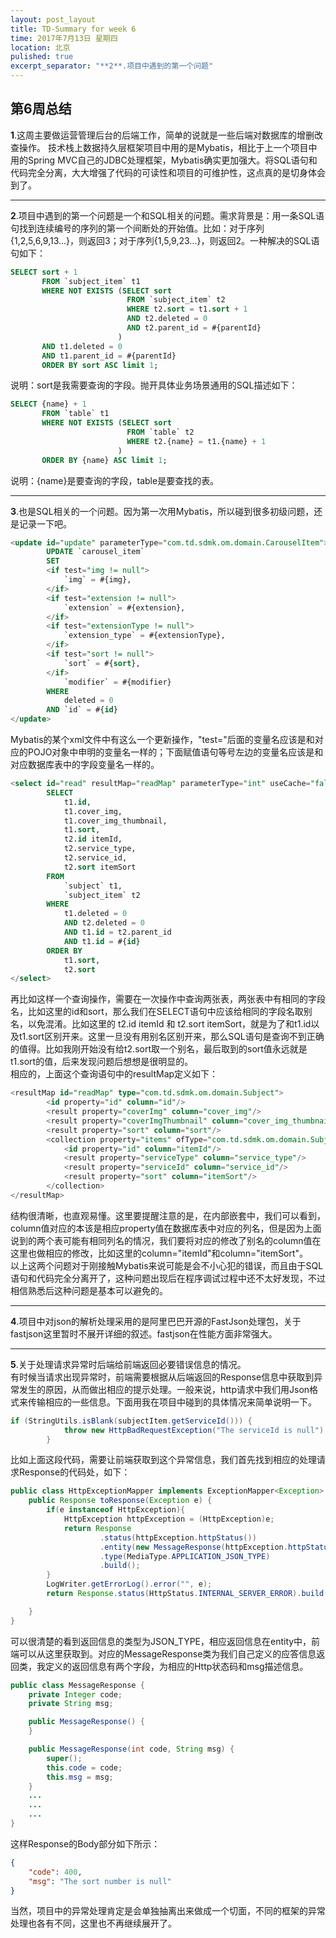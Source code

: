 ```yaml
---
layout: post_layout
title: TD-Summary for week 6
time: 2017年7月13日 星期四
location: 北京
pulished: true
excerpt_separator: "**2**.项目中遇到的第一个问题"
---
```

## 第6周总结
**1**.这周主要做运营管理后台的后端工作，简单的说就是一些后端对数据库的增删改查操作。
技术栈上数据持久层框架项目中用的是Mybatis，相比于上一个项目中用的Spring MVC自己的JDBC处理框架，Mybatis确实更加强大。将SQL语句和代码完全分离，大大增强了代码的可读性和项目的可维护性，这点真的是切身体会到了。

---
**2**.项目中遇到的第一个问题是一个和SQL相关的问题。需求背景是：用一条SQL语句找到连续编号的序列的第一个间断处的开始值。比如：对于序列{1,2,5,6,9,13...}，则返回3；对于序列{1,5,9,23...}，则返回2。一种解决的SQL语句如下：
```SQL
SELECT sort + 1
       FROM `subject_item` t1
       WHERE NOT EXISTS (SELECT sort
                          FROM `subject_item` t2
                          WHERE t2.sort = t1.sort + 1
                          AND t2.deleted = 0
                          AND t2.parent_id = #{parentId}
                        )
       AND t1.deleted = 0
       AND t1.parent_id = #{parentId}
       ORDER BY sort ASC limit 1;
```
说明：sort是我需要查询的字段。抛开具体业务场景通用的SQL描述如下：
```SQL
SELECT {name} + 1
       FROM `table` t1
       WHERE NOT EXISTS (SELECT sort
                          FROM `table` t2
                          WHERE t2.{name} = t1.{name} + 1
                        )
       ORDER BY {name} ASC limit 1;
```
说明：{name}是要查询的字段，table是要查找的表。

---
**3**.也是SQL相关的一个问题。因为第一次用Mybatis，所以碰到很多初级问题，还是记录一下吧。
```SQL
<update id="update" parameterType="com.td.sdmk.om.domain.CarouselItem">
        UPDATE `carousel_item`
        SET
        <if test="img != null">
            `img` = #{img}, 
        </if>
        <if test="extension != null">
            `extension` = #{extension},
        </if>
        <if test="extensionType != null">
            `extension_type` = #{extensionType},
        </if>
        <if test="sort != null">
            `sort` = #{sort}, 
        </if>
            `modifier` = #{modifier}
        WHERE
            deleted = 0
        AND `id` = #{id}
</update>
```
Mybatis的某个xml文件中有这么一个更新操作，"test="后面的变量名应该是和对应的POJO对象中申明的变量名一样的；下面赋值语句等号左边的变量名应该是和对应数据库表中的字段变量名一样的。
```SQL
<select id="read" resultMap="readMap" parameterType="int" useCache="false">
        SELECT
            t1.id,
            t1.cover_img,
            t1.cover_img_thumbnail,
            t1.sort,
            t2.id itemId,
            t2.service_type,
            t2.service_id,
            t2.sort itemSort
        FROM
            `subject` t1,
            `subject_item` t2
        WHERE
            t1.deleted = 0
            AND t2.deleted = 0
            AND t1.id = t2.parent_id
            AND t1.id = #{id}
        ORDER BY
            t1.sort,
            t2.sort
</select>
```
再比如这样一个查询操作，需要在一次操作中查询两张表，两张表中有相同的字段名，比如这里的id和sort，那么我们在SELECT语句中应该给相同的字段名取别名，以免混淆。比如这里的 t2.id itemId 和 t2.sort itemSort，就是为了和t1.id以及t1.sort区别开来。这里一旦没有用别名区别开来，那么SQL语句是查询不到正确的值得。比如我刚开始没有给t2.sort取一个别名，最后取到的sort值永远就是t1.sort的值，后来发现问题后想想是很明显的。  
相应的，上面这个查询语句中的resultMap定义如下：
```SQL
<resultMap id="readMap" type="com.td.sdmk.om.domain.Subject">
        <id property="id" column="id"/>
        <result property="coverImg" column="cover_img"/>
        <result property="coverImgThumbnail" column="cover_img_thumbnail"/>
        <result property="sort" column="sort"/>
        <collection property="items" ofType="com.td.sdmk.om.domain.SubjectItem">
            <id property="id" column="itemId"/>
            <result property="serviceType" column="service_type"/>
            <result property="serviceId" column="service_id"/>
            <result property="sort" column="itemSort"/>
        </collection>
</resultMap>
```
结构很清晰，也直观易懂。这里要提醒注意的是，在内部嵌套中，我们可以看到，column值对应的本该是相应property值在数据库表中对应的列名，但是因为上面说到的两个表可能有相同列名的情况，我们要将对应的修改了别名的column值在这里也做相应的修改，比如这里的column="itemId"和column="itemSort"。  
以上这两个问题对于刚接触Mybatis来说可能是会不小心犯的错误，而且由于SQL语句和代码完全分离开了，这种问题出现后在程序调试过程中还不太好发现，不过相信熟悉后这种问题是基本可以避免的。

---
**4**.项目中对json的解析处理采用的是阿里巴巴开源的FastJson处理包，关于fastjson这里暂时不展开详细的叙述。fastjson在性能方面非常强大。

---
**5**.关于处理请求异常时后端给前端返回必要错误信息的情况。  
有时候当请求出现异常时，前端需要根据从后端返回的Response信息中获取到异常发生的原因，从而做出相应的提示处理。一般来说，http请求中我们用Json格式来传输相应的一些信息。下面用我在项目中碰到的具体情况来简单说明一下。
```Java
if (StringUtils.isBlank(subjectItem.getServiceId())) {
            throw new HttpBadRequestException("The serviceId is null");
        }
```
比如上面这段代码，需要让前端获取到这个异常信息，我们首先找到相应的处理请求Response的代码处，如下：
```Java
public class HttpExceptionMapper implements ExceptionMapper<Exception> {
    public Response toResponse(Exception e) {
        if(e instanceof HttpException){
            HttpException httpException = (HttpException)e;
            return Response
                    .status(httpException.httpStatus())
                    .entity(new MessageResponse(httpException.httpStatus(),httpException.getMessage()))
                    .type(MediaType.APPLICATION_JSON_TYPE)
                    .build();
        }
        LogWriter.getErrorLog().error("", e);
        return Response.status(HttpStatus.INTERNAL_SERVER_ERROR).build();

    }
}
```
可以很清楚的看到返回信息的类型为JSON_TYPE，相应返回信息在entity中，前端可以从这里获取到。对应的MessageResponse类为我们自己定义的应答信息返回类，我定义的返回信息有两个字段，为相应的Http状态码和msg描述信息。
```Java
public class MessageResponse {
    private Integer code;
    private String msg;

    public MessageResponse() {
    }

    public MessageResponse(int code, String msg) {
        super();
        this.code = code;
        this.msg = msg;
    }
    ...
    ...
    ...
}
```
这样Response的Body部分如下所示：
```Json
{
    "code": 400,
    "msg": "The sort number is null"
}
```
当然，项目中的异常处理肯定是会单独抽离出来做成一个切面，不同的框架的异常处理也各有不同，这里也不再继续展开了。